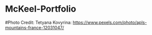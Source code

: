 # McKeel-Portfolio
#Photo Credit: Tetyana Kovyrina: https://www.pexels.com/photo/apls-mountains-france-12031047/